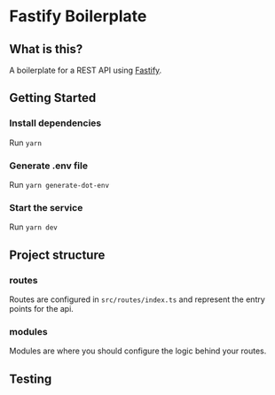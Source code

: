 # Fastify Boilerplate

## What is this?

A boilerplate for a REST API using [Fastify](https://www.fastify.io/).

## Getting Started

### Install dependencies

Run `yarn`

### Generate .env file

Run `yarn generate-dot-env`

### Start the service

Run `yarn dev`

## Project structure

### routes

Routes are configured in `src/routes/index.ts` and represent the entry points for the api.


### modules

Modules are where you should configure the logic behind your routes.

## Testing
